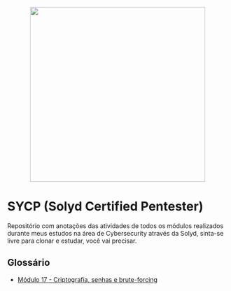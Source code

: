 <p align="center">
  <a href="https://ant.design">
    <img width="400" src="/header.avif">
  </a>
</p>

# SYCP (Solyd Certified Pentester)
Repositório com anotações das atividades de todos os módulos realizados durante meus estudos na área de Cybersecurity através da Solyd, sinta-se livre para clonar e estudar, você vai precisar.

## Glossário
- [Módulo 17 - Criptografia, senhas e brute-forcing](Pentest%20do%20Zero%20ao%20Profissional%20-%20SYCP/Modulo%2017%20-%20password%20brute%20forcing/Bruteforcing.md)
